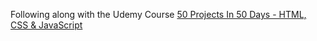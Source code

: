 Following along with the Udemy Course [50 Projects In 50 Days - HTML, CSS & JavaScript](https://www.udemy.com/course/50-projects-50-days/)

